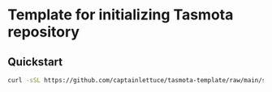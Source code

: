 # Template for initializing Tasmota repository

## Quickstart

```bash
curl -sSL https://github.com/captainlettuce/tasmota-template/raw/main/setup.sh | bash
```
